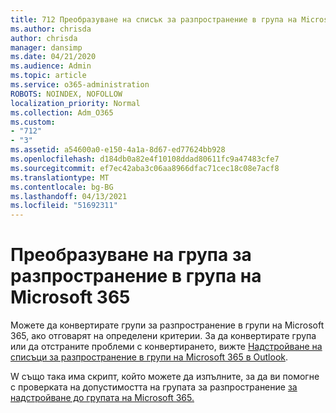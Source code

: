 ```yaml
---
title: 712 Преобразуване на списък за разпространение в група на Microsoft 365
ms.author: chrisda
author: chrisda
manager: dansimp
ms.date: 04/21/2020
ms.audience: Admin
ms.topic: article
ms.service: o365-administration
ROBOTS: NOINDEX, NOFOLLOW
localization_priority: Normal
ms.collection: Adm_O365
ms.custom:
- "712"
- "3"
ms.assetid: a54600a0-e150-4a1a-8d67-ed77624bb928
ms.openlocfilehash: d184db0a82e4f10108ddad80611fc9a47483cfe7
ms.sourcegitcommit: ef7ec42aba3c06aa8966dfac71cec18c08e7acf8
ms.translationtype: MT
ms.contentlocale: bg-BG
ms.lasthandoff: 04/13/2021
ms.locfileid: "51692311"
---
```

# <a name="convert-a-distribution-group-to-a-microsoft-365-group"></a>Преобразуване на група за разпространение в група на Microsoft 365

Можете да конвертирате групи за разпространение в групи на Microsoft 365, ако отговарят на определени критерии. За да конвертирате група или да отстраните проблеми с конвертирането, вижте [Надстройване на списъци за разпространение в групи на Microsoft 365 в Outlook](https://docs.microsoft.com/microsoft-365/admin/manage/upgrade-distribution-lists).

W също така има скрипт, който можете да изпълните, за да ви помогне с проверката на допустимостта на групата за разпространение [за надстройване до групата на Microsoft 365.](https://aka.ms/DLToM365Group)